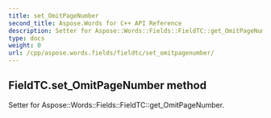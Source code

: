```yaml
---
title: set_OmitPageNumber
second_title: Aspose.Words for C++ API Reference
description: Setter for Aspose::Words::Fields::FieldTC::get_OmitPageNumber. 
type: docs
weight: 0
url: /cpp/aspose.words.fields/fieldtc/set_omitpagenumber/
---
```

## FieldTC.set_OmitPageNumber method


Setter for Aspose::Words::Fields::FieldTC::get_OmitPageNumber. 

